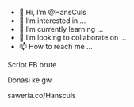 - 👋 Hi, I’m @HansCuls
- 👀 I’m interested in ...
- 🌱 I’m currently learning ...
- 💞️ I’m looking to collaborate on ...
- 📫 How to reach me ...

<!---
HansCuls/HansCuls is a ✨ special ✨ repository because its `README.md` (this file) appears on your GitHub profile.
You can click the Preview link to take a look at your changes.
--->
Script FB brute

Donasi ke gw

saweria.co/Hansculs
